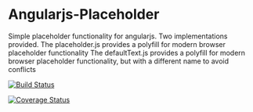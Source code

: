 Angularjs-Placeholder
=====================

Simple placeholder functionality for angularjs. Two implementations provided.
The placeholder.js provides a polyfill for modern browser placeholder functionality
The defaultText.js provides a polyfill for modern browser placeholder functionality, but with a different name to avoid
conflicts

[![Build Status](https://travis-ci.org/ferronrsmith/angularjs-placeholder.png)](https://travis-ci.org/ferronrsmith/angularjs-placeholder)

[![Coverage Status](https://coveralls.io/repos/ferronrsmith/angularjs-placeholder/badge.png?branch=master)](https://coveralls.io/r/ferronrsmith/angularjs-placeholder?branch=master)